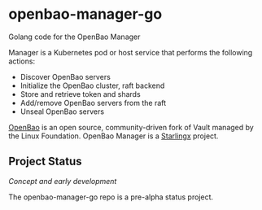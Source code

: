 # openbao-manager-go
Golang code for the OpenBao Manager

Manager is a Kubernetes pod or host service that performs the following actions:
* Discover OpenBao servers
* Initialize the OpenBao cluster, raft backend
* Store and retrieve token and shards
* Add/remove OpenBao servers from the raft
* Unseal OpenBao servers

[OpenBao](https://openbao.org/) is an open source, community-driven fork of Vault managed by the Linux Foundation.  OpenBao Manager is a [Starlingx](https://www.starlingx.io/) project.

## Project Status
_Concept and early development_

The openbao-manager-go repo is a pre-alpha status project.  

